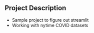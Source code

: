 ## Project Description

* Sample project to figure out streamlit
* Working with nytime COVID datasets
